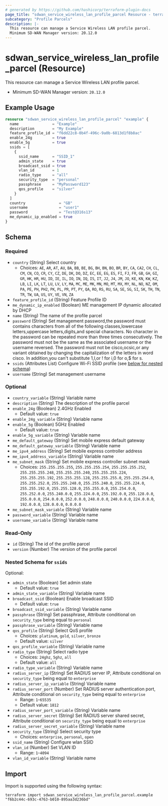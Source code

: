 ```yaml
---
# generated by https://github.com/hashicorp/terraform-plugin-docs
page_title: "sdwan_service_wireless_lan_profile_parcel Resource - terraform-provider-sdwan"
subcategory: "Profile Parcels"
description: |-
  This resource can manage a Service Wireless LAN profile parcel.
  Minimum SD-WAN Manager version: 20.12.0
---
```


# sdwan_service_wireless_lan_profile_parcel (Resource)

This resource can manage a Service Wireless LAN profile parcel.
  - Minimum SD-WAN Manager version: `20.12.0`

## Example Usage

```terraform
resource "sdwan_service_wireless_lan_profile_parcel" "example" {
  name               = "Example"
  description        = "My Example"
  feature_profile_id = "f6dd22c8-0b4f-496c-9a0b-6813d1f8b8ac"
  enable_24g         = true
  enable_5g          = true
  ssids = [
    {
      ssid_name      = "SSID_1"
      admin_state    = true
      broadcast_ssid = true
      vlan_id        = 1
      radio_type     = "all"
      security_type  = "personal"
      passphrase     = "MyPassword123"
      qos_profile    = "silver"
    }
  ]
  country               = "GB"
  username              = "user1"
  password              = "Test@316s13"
  me_dynamic_ip_enabled = true
}
```

<!-- schema generated by tfplugindocs -->
## Schema

### Required

- `country` (String) Select country
  - Choices: `AE`, `AR`, `AT`, `AU`, `BA`, `BB`, `BE`, `BG`, `BH`, `BN`, `BO`, `BR`, `BY`, `CA`, `CA2`, `CH`, `CL`, `CM`, `CN`, `CO`, `CR`, `CY`, `CZ`, `DE`, `DK`, `DO`, `DZ`, `EC`, `EE`, `EG`, `ES`, `FI`, `FJ`, `FR`, `GB`, `GH`, `GI`, `GR`, `HK`, `HR`, `HU`, `ID`, `IE`, `IL`, `IO`, `IN`, `IQ`, `IS`, `IT`, `J2`, `J4`, `JM`, `JO`, `KE`, `KN`, `KW`, `KZ`, `LB`, `LI`, `LK`, `LT`, `LU`, `LV`, `LY`, `MA`, `MC`, `ME`, `MK`, `MN`, `MO`, `MT`, `MX`, `MY`, `NL`, `NO`, `NZ`, `OM`, `PA`, `PE`, `PH`, `PH2`, `PK`, `PL`, `PR`, `PT`, `PY`, `QA`, `RO`, `RS`, `RU`, `SA`, `SE`, `SG`, `SI`, `SK`, `TH`, `TN`, `TR`, `TW`, `UA`, `US`, `UY`, `VE`, `VN`, `ZA`
- `feature_profile_id` (String) Feature Profile ID
- `me_dynamic_ip_enabled` (Boolean) ME management IP dynamic allocated by DHCP
- `name` (String) The name of the profile parcel
- `password` (String) Set management password,the password must contains characters from all of the following classes,lowercase letters,uppercase letters,digits,and special characters. No character in the password can be repeated more than three times consecutively. The password must not be the same as the associated username or the username reversed. The password must not be cisco,ocsic,or any variant obtained by changing the capitalization of the letters in word cisco. In addition,you can't substitute 1,l,or ! for i,0 for o,$ for s.
- `ssids` (Attributes List) Configure Wi-Fi SSID profile (see [below for nested schema](#nestedatt--ssids))
- `username` (String) Set management username

### Optional

- `country_variable` (String) Variable name
- `description` (String) The description of the profile parcel
- `enable_24g` (Boolean) 2.4GHz Enabled
  - Default value: `true`
- `enable_24g_variable` (String) Variable name
- `enable_5g` (Boolean) 5GHz Enabled
  - Default value: `true`
- `enable_5g_variable` (String) Variable name
- `me_default_gateway` (String) Set mobile express default gateway
- `me_default_gateway_variable` (String) Variable name
- `me_ipv4_address` (String) Set mobile express controller address
- `me_ipv4_address_variable` (String) Variable name
- `me_subnet_mask` (String) Set mobile express controller subnet mask
  - Choices: `255.255.255.255`, `255.255.255.254`, `255.255.255.252`, `255.255.255.248`, `255.255.255.240`, `255.255.255.224`, `255.255.255.192`, `255.255.255.128`, `255.255.255.0`, `255.255.254.0`, `255.255.252.0`, `255.255.248.0`, `255.255.240.0`, `255.255.224.0`, `255.255.192.0`, `255.255.128.0`, `255.255.0.0`, `255.254.0.0`, `255.252.0.0`, `255.240.0.0`, `255.224.0.0`, `255.192.0.0`, `255.128.0.0`, `255.0.0.0`, `254.0.0.0`, `252.0.0.0`, `248.0.0.0`, `240.0.0.0`, `224.0.0.0`, `192.0.0.0`, `128.0.0.0`, `0.0.0.0`
- `me_subnet_mask_variable` (String) Variable name
- `password_variable` (String) Variable name
- `username_variable` (String) Variable name

### Read-Only

- `id` (String) The id of the profile parcel
- `version` (Number) The version of the profile parcel

<a id="nestedatt--ssids"></a>
### Nested Schema for `ssids`

Optional:

- `admin_state` (Boolean) Set admin state
  - Default value: `true`
- `admin_state_variable` (String) Variable name
- `broadcast_ssid` (Boolean) Enable broadcast SSID
  - Default value: `true`
- `broadcast_ssid_variable` (String) Variable name
- `passphrase` (String) Set passphrase, Attribute conditional on `security_type` being equal to `personal`
- `passphrase_variable` (String) Variable name
- `qos_profile` (String) Select QoS profile
  - Choices: `platinum`, `gold`, `silver`, `bronze`
  - Default value: `silver`
- `qos_profile_variable` (String) Variable name
- `radio_type` (String) Select radio type
  - Choices: `24ghz`, `5ghz`, `all`
  - Default value: `all`
- `radio_type_variable` (String) Variable name
- `radius_server_ip` (String) Set RADIUS server IP, Attribute conditional on `security_type` being equal to `enterprise`
- `radius_server_ip_variable` (String) Variable name
- `radius_server_port` (Number) Set RADIUS server authentication port, Attribute conditional on `security_type` being equal to `enterprise`
  - Range: `1`-`65535`
  - Default value: `1812`
- `radius_server_port_variable` (String) Variable name
- `radius_server_secret` (String) Set RADIUS server shared secret, Attribute conditional on `security_type` being equal to `enterprise`
- `radius_server_secret_variable` (String) Variable name
- `security_type` (String) Select security type
  - Choices: `enterprise`, `personal`, `open`
- `ssid_name` (String) Configure wlan SSID
- `vlan_id` (Number) Set VLAN ID
  - Range: `1`-`4094`
- `vlan_id_variable` (String) Variable name

## Import

Import is supported using the following syntax:

```shell
terraform import sdwan_service_wireless_lan_profile_parcel.example "f6b2c44c-693c-4763-b010-895aa3d236bd"
```
